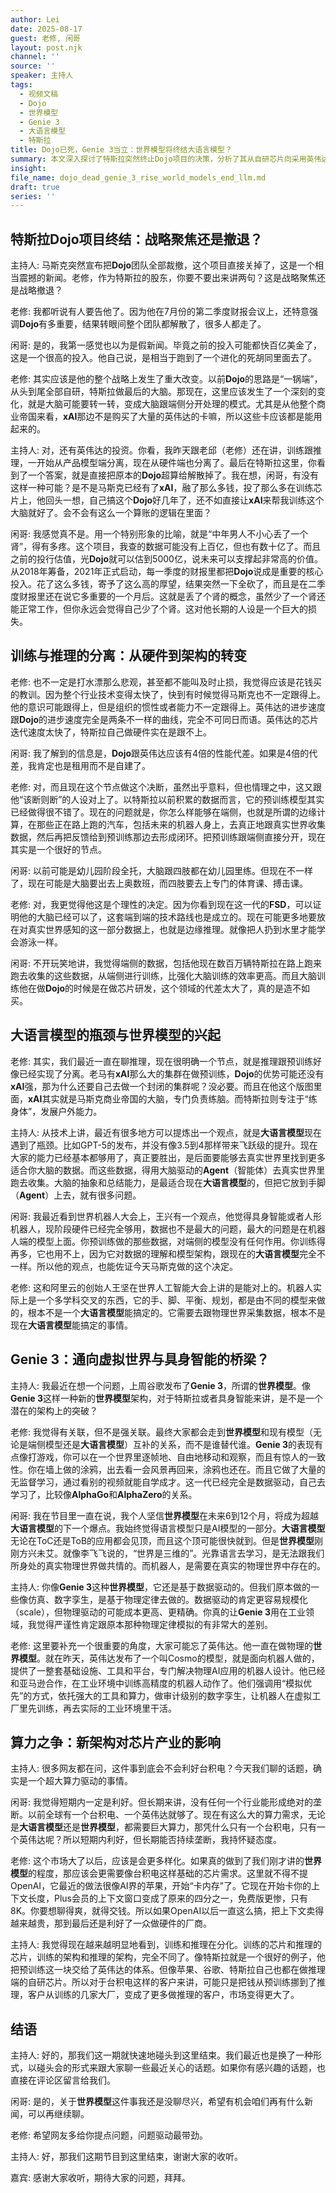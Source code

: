 ```yaml
---
author: Lei
date: 2025-08-17
guest: 老修, 闲哥
layout: post.njk
channel: ''
source: ''
speaker: 主持人
tags:
  - 视频文稿
  - Dojo
  - 世界模型
  - Genie 3
  - 大语言模型
  - 特斯拉
title: Dojo已死，Genie 3当立：世界模型将终结大语言模型？
summary: 本文深入探讨了特斯拉突然终止Dojo项目的决策，分析了其从自研芯片向采用英伟达方案的战略转变。对话进一步延伸至当前大语言模型的局限性，并重点讨论了以Google Genie 3为代表的“世界模型”作为下一代AI架构的巨大潜力，尤其是在具身智能和机器人领域的应用前景。
insight: 
file_name: dojo_dead_genie_3_rise_world_models_end_llm.md
draft: true
series: ''
---
```


## 特斯拉Dojo项目终结：战略聚焦还是撤退？

主持人: 马斯克突然宣布把**Dojo**团队全部裁撤，这个项目直接关掉了，这是一个相当震撼的新闻。老修，作为特斯拉的股东，你要不要出来讲两句？这是战略聚焦还是战略撤退？

老修: 我都听说有人要告他了。因为他在7月份的第二季度财报会议上，还特意强调**Dojo**有多重要，结果转眼间整个团队都解散了，很多人都走了。

闲哥: 是的，我第一感觉也以为是假新闻。毕竟之前的投入可能都快百亿美金了，这是一个很高的投入。他自己说，是相当于跑到了一个进化的死胡同里面去了。

老修: 其实应该是他的整个战略上发生了重大改变。以前**Dojo**的思路是“一锅端”，从头到尾全部自研，特斯拉做最后的大脑。那现在，这里应该发生了一个深刻的变化，就是大脑可能要转一转，变成大脑跟端侧分开处理的模式。尤其是从他整个商业帝国来看，**xAI**那边不是购买了大量的英伟达的卡嘛，所以这些卡应该都是能用起来的。

主持人: 对，还有英伟达的投资。你看，我昨天跟老邱（老修）还在讲，训练跟推理，一开始从产品模型端分离，现在从硬件端也分离了。最后在特斯拉这里，你看到了一个答案，就是直接把原本的**Dojo**超算给解散掉了。我在想，闲哥，有没有这样一种可能？是不是马斯克已经有了**xAI**，融了那么多钱，投了那么多在训练芯片上，他回头一想，自己搞这个**Dojo**好几年了，还不如直接让**xAI**来帮我训练这个大脑就好了。会不会有这么一个算账的逻辑在里面？

闲哥: 我感觉真不是。用一个特别形象的比喻，就是“中年男人不小心丢了一个肾”，得有多疼。这个项目，我查的数据可能没有上百亿，但也有数十亿了。而且之前的投行估值，光**Dojo**就可以估到5000亿，说未来可以支撑起非常高的价值。从2018年筹备，2021年正式启动，每一季度的财报里都把**Dojo**说成是重要的核心投入。花了这么多钱，寄予了这么高的厚望，结果突然一下全砍了，而且是在二季度财报里还在说它多重要的一个月后。这就是丢了个肾的概念，虽然少了一个肾还能正常工作，但你永远会觉得自己少了个肾。这对他长期的人设是一个巨大的损失。

## 训练与推理的分离：从硬件到架构的转变

老修: 也不一定是打水漂那么悲观，甚至都不能叫及时止损，我觉得应该是花钱买的教训。因为整个行业技术变得太快了，快到有时候觉得马斯克也不一定跟得上。他的意识可能跟得上，但是组织的惯性或者能力不一定跟得上。英伟达的进步速度跟**Dojo**的进步速度完全是两条不一样的曲线，完全不可同日而语。英伟达的芯片迭代速度太快了，特斯拉自己做硬件实在是跟不上。

闲哥: 我了解到的信息是，**Dojo**跟英伟达应该有4倍的性能代差。如果是4倍的代差，我肯定也是租用而不是自建了。

老修: 对，而且现在这个节点做这个决断，虽然出乎意料，但也情理之中，这又跟他“该断则断”的人设对上了。以特斯拉以前积累的数据而言，它的预训练模型其实已经做得很不错了。现在的问题就是，你怎么样能够在端侧，也就是所谓的边缘计算，在那些正在路上跑的汽车，包括未来的机器人身上，去真正地跟真实世界收集数据，然后再把反馈给到预训练那边去形成闭环。把预训练跟端侧直接分开，现在其实是一个很好的节点。

闲哥: 以前可能是幼儿园阶段全托，大脑跟四肢都在幼儿园里练。但现在不一样了，现在可能是大脑要出去上奥数班，而四肢要去上专门的体育课、搏击课。

老修: 对，我更觉得他这是个理性的决定。因为你看到现在这一代的**FSD**，可以证明他的大脑已经可以了，这套端到端的技术路线也是成立的。现在可能更多地要放在对真实世界感知的这一部分数据上，也就是边缘推理。就像把人扔到水里才能学会游泳一样。

闲哥: 不开玩笑地讲，我觉得端侧的数据，包括他现在数百万辆特斯拉在路上跑来跑去收集的这些数据，从端侧进行训练，比强化大脑训练的效率更高。而且大脑训练他在做**Dojo**的时候是在做芯片研发，这个领域的代差太大了，真的是造不如买。

## 大语言模型的瓶颈与世界模型的兴起

老修: 其实，我们最近一直在聊推理，现在很明确一个节点，就是推理跟预训练好像已经实现了分离。老马有**xAI**那么大的集群在做预训练，**Dojo**的优势可能还没有**xAI**强，那为什么还要自己去做一个封闭的集群呢？没必要。而且在他这个版图里面，**xAI**其实就是马斯克商业帝国的大脑，专门负责练脑。而特斯拉则专注于“练身体”，发展户外能力。

主持人: 从技术上讲，最近有很多地方可以提炼出一个观点，就是**大语言模型**现在遇到了瓶颈。比如GPT-5的发布，并没有像3.5到4那样带来飞跃级的提升。现在大家的能力已经基本都够用了，真正要胜出，是后面要能够去真实世界里找到更多适合你大脑的数据。而这些数据，得用大脑驱动的**Agent**（智能体）去真实世界里跑去收集。大脑的抽象和总结能力，是最适合现在**大语言模型**的，但把它放到手脚（**Agent**）上去，就有很多问题。

闲哥: 我最近看到世界机器人大会上，王兴有一个观点，他觉得具身智能或者人形机器人，现阶段硬件已经完全够用，数据也不是最大的问题，最大的问题是在机器人端的模型上面。你预训练做的那些数据，对端侧的模型没有任何作用。你训练得再多，它也用不上，因为它对数据的理解和模型架构，跟现在的**大语言模型**完全不一样。所以他的观点，也能佐证今天马斯克做的这个决定。

老修: 这和阿里云的创始人王坚在世界人工智能大会上讲的是能对上的。机器人实际上是一个多学科交叉的东西，它的手、脚、平衡、规划，都是由不同的模型来做的，根本不是一个**大语言模型**能搞定的。它需要去跟物理世界采集数据，根本不是现在**大语言模型**能搞定的事情。

## Genie 3：通向虚拟世界与具身智能的桥梁？

主持人: 我最近在想一个问题，上周谷歌发布了**Genie 3**，所谓的**世界模型**。像**Genie 3**这样一种新的**世界模型**架构，对于特斯拉或者具身智能来讲，是不是一个潜在的架构上的突破？

老修: 我觉得有关联，但不是强关联。最终大家都会走到**世界模型**和现有模型（无论是端侧模型还是**大语言模型**）互补的关系，而不是谁替代谁。**Genie 3**的表现有点像打游戏，你可以在一个世界里逐帧地、自由地移动和观察，而且有惊人的一致性。你在墙上做的涂鸦，出去看一会风景再回来，涂鸦也还在。而且它做了大量的无监督学习，通过看别的视频就能自学成才。这一代已经完全是数据驱动，自己去学习了，比较像**AlphaGo**和**AlphaZero**的关系。

闲哥: 我在节目里一直在说，我个人坚信**世界模型**在未来6到12个月，将成为超越**大语言模型**的下一个爆点。我始终觉得语言模型只是AI模型的一部分。**大语言模型**无论在ToC还是ToB的应用都会见顶，而且这个顶可能很快就到。但是**世界模型**刚刚方兴未艾。就像李飞飞说的，“世界是三维的”。光靠语言去学习，是无法跟我们所身处的真实物理世界做共情的。而机器人，是需要在真实的物理世界中存在的。

主持人: 你像**Genie 3**这种**世界模型**，它还是基于数据驱动的。但我们原本做的一些像仿真、数字孪生，是基于物理定律去做的。数据驱动的肯定更容易规模化（scale），但物理驱动的可能成本更高、更精确。你真的让**Genie 3**用在工业领域，我觉得严谨性肯定跟原本那种物理定律模拟的有非常大的差别。

老修: 这里要补充一个很重要的角度，大家可能忘了英伟达。他一直在做物理的**世界模型**。就在昨天，英伟达发布了一个叫Cosmo的模型，就是面向机器人做的，提供了一整套基础设施、工具和平台，专门解决物理AI应用的机器人设计。他已经和亚马逊合作，在工业环境中训练高精度的机器人动作了。他们强调用“模拟优先”的方式，依托强大的工具和算力，做审计级别的数字孪生，让机器人在虚拟工厂里先训练，再去实际的工业环境里干活。

## 算力之争：新架构对芯片产业的影响

主持人: 很多网友都在问，这件事到底会不会利好台积电？今天我们聊的话题，确实是一个超大算力驱动的事情。

闲哥: 我觉得短期内一定是利好。但长期来讲，没有任何一个行业能形成绝对的垄断。以前全球有一个台积电、一个英伟达就够了。现在有这么大的算力需求，无论是**大语言模型**还是**世界模型**，都需要巨大算力，那凭什么只有一个台积电，只有一个英伟达呢？所以短期内利好，但长期能否持续垄断，我持怀疑态度。

老修: 这个市场大了以后，应该是会更多样化。如果真的做到了我们刚才讲的**世界模型**的程度，那应该会更需要像台积电这样基础的芯片需求。这里就不得不提OpenAI，它最近的做法很像AI界的苹果，开始“卡内存”了。它现在开始卡你的上下文长度，Plus会员的上下文窗口变成了原来的四分之一，免费版更惨，只有8K。你要想聊得爽，就得交钱。所以如果OpenAI以后一直这么搞，把上下文卖得越来越贵，那到最后还是利好了一众做硬件的厂商。

主持人: 我觉得现在越来越明显地看到，训练和推理在分化。训练的芯片和推理的芯片，训练的架构和推理的架构，完全不同了。像特斯拉就是一个很好的例子，他把预训练这一块交给了英伟达的体系。但像苹果、谷歌、特斯拉自己也都在做推理端的自研芯片。所以对于台积电这样的客户来讲，可能只是把钱从预训练挪到了推理，客户从训练的几家大厂，变成了更多做推理的客户，市场变得更大了。

## 结语

主持人: 好的，那我们这一期就快速地碰头到这里结束。我们最近也是换了一种形式，以碰头会的形式来跟大家聊一些最近关心的话题。如果你有感兴趣的话题，也直接在评论区留言给我们。

闲哥: 是的，关于**世界模型**这件事我还是没聊尽兴，希望有机会咱们再有什么新闻，可以再继续聊。

老修: 希望网友多给你提点问题，问题驱动最带劲。

主持人: 好，那我们这期节目到这里结束，谢谢大家的收听。

嘉宾: 感谢大家收听，期待大家的问题，拜拜。
